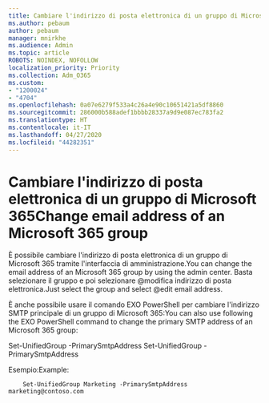 ```yaml
---
title: Cambiare l'indirizzo di posta elettronica di un gruppo di Microsoft 365
ms.author: pebaum
author: pebaum
manager: mnirkhe
ms.audience: Admin
ms.topic: article
ROBOTS: NOINDEX, NOFOLLOW
localization_priority: Priority
ms.collection: Adm_O365
ms.custom:
- "1200024"
- "4704"
ms.openlocfilehash: 0a07e6279f533a4c26a4e90c10651421a5df8860
ms.sourcegitcommit: 286000b588adef1bbbb28337a9d9e087ec783fa2
ms.translationtype: HT
ms.contentlocale: it-IT
ms.lasthandoff: 04/27/2020
ms.locfileid: "44282351"
---
```

# <a name="change-email-address-of-an-microsoft-365-group"></a><span data-ttu-id="7e723-102">Cambiare l'indirizzo di posta elettronica di un gruppo di Microsoft 365</span><span class="sxs-lookup"><span data-stu-id="7e723-102">Change email address of an Microsoft 365 group</span></span>

<span data-ttu-id="7e723-103">È possibile cambiare l'indirizzo di posta elettronica di un gruppo di Microsoft 365 tramite l'interfaccia di amministrazione.</span><span class="sxs-lookup"><span data-stu-id="7e723-103">You can change the email address of an Microsoft 365 group by using the admin center.</span></span> <span data-ttu-id="7e723-104">Basta selezionare il gruppo e poi selezionare @modifica indirizzo di posta elettronica.</span><span class="sxs-lookup"><span data-stu-id="7e723-104">Just select the group and select @edit email address.</span></span>

<span data-ttu-id="7e723-105">È anche possibile usare il comando EXO PowerShell per cambiare l'indirizzo SMTP principale di un gruppo di Microsoft 365:</span><span class="sxs-lookup"><span data-stu-id="7e723-105">You can also use following the EXO PowerShell command to change the primary SMTP address of an Microsoft 365 group:</span></span>

<span data-ttu-id="7e723-106">Set-UnifiedGroup <Group Name> -PrimarySmtpAddress <new SMTP Address></span><span class="sxs-lookup"><span data-stu-id="7e723-106">Set-UnifiedGroup <Group Name> -PrimarySmtpAddress <new SMTP Address></span></span>

<span data-ttu-id="7e723-107">Esempio:</span><span class="sxs-lookup"><span data-stu-id="7e723-107">Example:</span></span>

```
    Set-UnifiedGroup Marketing -PrimarySmtpAddress marketing@contoso.com
```
